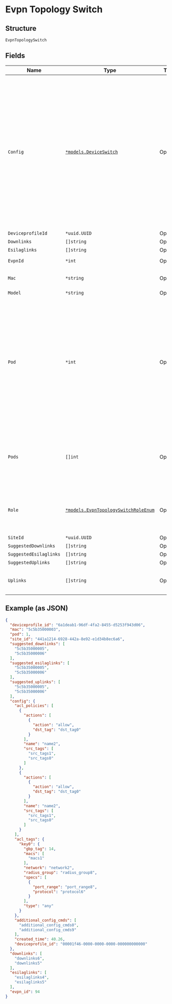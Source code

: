 
# Evpn Topology Switch

## Structure

`EvpnTopologySwitch`

## Fields

| Name | Type | Tags | Description |
|  --- | --- | --- | --- |
| `Config` | [`*models.DeviceSwitch`](../../doc/models/device-switch.md) | Optional | Switch Configuration.<br>You can configure `port_usages` and `networks` settings at the device level, but most of the time it's better use the Site Setting to achieve better consistency and be able to re-use the same settings across switches entries defined here will "replace" those defined in Site Setting/Network Template |
| `DeviceprofileId` | `*uuid.UUID` | Optional | - |
| `Downlinks` | `[]string` | Optional | - |
| `Esilaglinks` | `[]string` | Optional | - |
| `EvpnId` | `*int` | Optional | **Constraints**: `>= 1` |
| `Mac` | `*string` | Optional | **Constraints**: *Minimum Length*: `1` |
| `Model` | `*string` | Optional | - |
| `Pod` | `*int` | Optional | optionally, for distribution / access / esilag-access, they can be placed into different pods. e.g.<br><br>* for CLOS, to group dist / access switches into pods<br>* for ERB/CRB, to group dist / esilag-access into pods<br>**Default**: `1`<br>**Constraints**: `>= 1`, `<= 255` |
| `Pods` | `[]int` | Optional | by default, core switches are assumed to be connecting all pods.<br>if you want to limit the pods, you can specify pods. |
| `Role` | [`*models.EvpnTopologySwitchRoleEnum`](../../doc/models/evpn-topology-switch-role-enum.md) | Optional | use `role`==`none` to remove a switch from the topology<br>**Constraints**: *Minimum Length*: `1` |
| `SiteId` | `*uuid.UUID` | Optional | - |
| `SuggestedDownlinks` | `[]string` | Optional | - |
| `SuggestedEsilaglinks` | `[]string` | Optional | - |
| `SuggestedUplinks` | `[]string` | Optional | - |
| `Uplinks` | `[]string` | Optional | if not specified in the request, suggested ones will be used |

## Example (as JSON)

```json
{
  "deviceprofile_id": "6a1deab1-96df-4fa2-8455-d5253f943d06",
  "mac": "5c5b35000003",
  "pod": 1,
  "site_id": "441a1214-6928-442a-8e92-e1d34b8ec6a6",
  "suggested_downlinks": [
    "5c5b35000005",
    "5c5b35000006"
  ],
  "suggested_esilaglinks": [
    "5c5b35000005",
    "5c5b35000006"
  ],
  "suggested_uplinks": [
    "5c5b35000005",
    "5c5b35000006"
  ],
  "config": {
    "acl_policies": [
      {
        "actions": [
          {
            "action": "allow",
            "dst_tag": "dst_tag0"
          }
        ],
        "name": "name2",
        "src_tags": [
          "src_tags1",
          "src_tags0"
        ]
      },
      {
        "actions": [
          {
            "action": "allow",
            "dst_tag": "dst_tag0"
          }
        ],
        "name": "name2",
        "src_tags": [
          "src_tags1",
          "src_tags0"
        ]
      }
    ],
    "acl_tags": {
      "key0": {
        "gbp_tag": 14,
        "macs": [
          "macs1"
        ],
        "network": "network2",
        "radius_group": "radius_group8",
        "specs": [
          {
            "port_range": "port_range8",
            "protocol": "protocol6"
          }
        ],
        "type": "any"
      }
    },
    "additional_config_cmds": [
      "additional_config_cmds0",
      "additional_config_cmds9"
    ],
    "created_time": 40.26,
    "deviceprofile_id": "00001f46-0000-0000-0000-000000000000"
  },
  "downlinks": [
    "downlinks6",
    "downlinks5"
  ],
  "esilaglinks": [
    "esilaglinks4",
    "esilaglinks5"
  ],
  "evpn_id": 94
}
```

